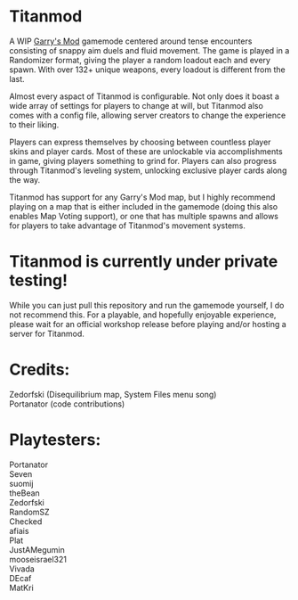 # Titanmod
A WIP [Garry's Mod](https://store.steampowered.com/app/4000/Garrys_Mod/) gamemode centered around tense encounters consisting of snappy aim duels and fluid movement. The game is played in a Randomizer format, giving the player a random loadout each and every spawn. With over 132+ unique weapons, every loadout is different from the last.

Almost every aspact of Titanmod is configurable. Not only does it boast a wide array of settings for players to change at will, but Titanmod also comes with a config file, allowing server creators to change the experience to their liking.

Players can express themselves by choosing between countless player skins and player cards. Most of these are unlockable via accomplishments in game, giving players something to grind for. Players can also progress through Titanmod's leveling system, unlocking exclusive player cards along the way.

Titanmod has support for any Garry's Mod map, but I highly recommend playing on a map that is either included in the gamemode (doing this also enables Map Voting support), or one that has multiple spawns and allows for players to take advantage of Titanmod's movement systems.

# Titanmod is currently under private testing!
While you can just pull this repository and run the gamemode yourself, I do not recommend this. For a playable, and hopefully enjoyable experience, please wait for an official workshop release before playing and/or hosting a server for Titanmod.

# Credits:
Zedorfski (Disequilibrium map, System Files menu song)  
Portanator (code contributions)  

# Playtesters:
Portanator  
Seven  
suomij  
theBean  
Zedorfski  
RandomSZ  
Checked  
afiais  
Plat  
JustAMegumin  
mooseisrael321  
Vivada  
DEcaf  
MatKri  
